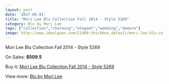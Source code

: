 ```yaml
---
layout: post
date: '2017-05-01'
title: "Mori Lee Blu Collection Fall 2014 - Style 5269"
category: Blu by Mori Lee
tags: ["collection","charming","elegant","wedding","demure"]
image: http://www.idealgown.com/11400-thickbox_default/mori-lee-blu-collection-fall-2014-style-5269.jpg
---
```

Mori Lee Blu Collection Fall 2014 - Style 5269

On Sales: **$509.5**
<a href="https://www.idealgown.com/en/blu-by-mori-lee/4666-mori-lee-blu-collection-fall-2014-style-5269.html"><amp-img layout="responsive" width="600" height="600" src="//www.idealgown.com/11400-thickbox_default/mori-lee-blu-collection-fall-2014-style-5269.jpg" alt="Mori Lee Blu Collection Fall 2014 - Style 5269 0" /></a>
<a href="https://www.idealgown.com/en/blu-by-mori-lee/4666-mori-lee-blu-collection-fall-2014-style-5269.html"><amp-img layout="responsive" width="600" height="600" src="//www.idealgown.com/11403-thickbox_default/mori-lee-blu-collection-fall-2014-style-5269.jpg" alt="Mori Lee Blu Collection Fall 2014 - Style 5269 1" /></a>
<a href="https://www.idealgown.com/en/blu-by-mori-lee/4666-mori-lee-blu-collection-fall-2014-style-5269.html"><amp-img layout="responsive" width="600" height="600" src="//www.idealgown.com/11402-thickbox_default/mori-lee-blu-collection-fall-2014-style-5269.jpg" alt="Mori Lee Blu Collection Fall 2014 - Style 5269 2" /></a>
<a href="https://www.idealgown.com/en/blu-by-mori-lee/4666-mori-lee-blu-collection-fall-2014-style-5269.html"><amp-img layout="responsive" width="600" height="600" src="//www.idealgown.com/11401-thickbox_default/mori-lee-blu-collection-fall-2014-style-5269.jpg" alt="Mori Lee Blu Collection Fall 2014 - Style 5269 3" /></a>

Buy it: [Mori Lee Blu Collection Fall 2014 - Style 5269](https://www.idealgown.com/en/blu-by-mori-lee/4666-mori-lee-blu-collection-fall-2014-style-5269.html "Mori Lee Blu Collection Fall 2014 - Style 5269")

View more: [Blu by Mori Lee](https://www.idealgown.com/en/57-blu-by-mori-lee "Blu by Mori Lee")